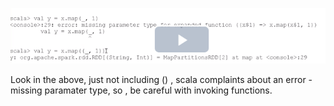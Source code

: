 ![](/assets/notes1.png)

Look in the above, just not including \(\) , scala complaints about an error - missing paramater type, so , be careful with invoking functions.






